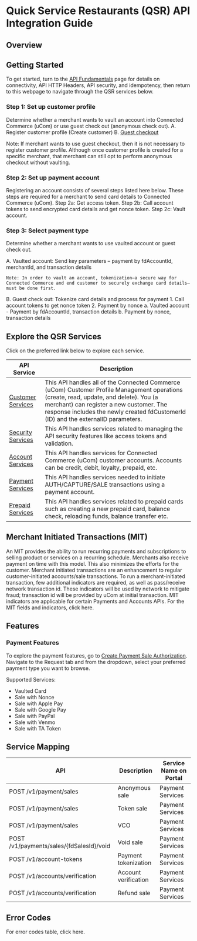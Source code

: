 # Quick Service Restaurants (QSR) API Integration Guide

## Overview

<Add Product Content on QSR HERE>

## Getting Started
To get started, turn to the [API Fundamentals](../docs/?path=/docs/documentation/Connectivity.md) page for details on connectivity, API HTTP Headers, API security, and idempotency, then return to this webpage to navigate through the QSR services below.

### Step 1: Set up customer profile
Determine whether a merchant wants to vault an account into Connected Commerce (uCom) or use guest check out (anonymous check out).
A. Register customer profile (Create customer)
B. [Guest checkout](../docs/?path=recipes/guest_checkout.md&branch=develop)

Note: If merchant wants to use guest checkout, then it is not necessary to register customer profile. Although once customer profile is created for a specific merchant, that merchant can still opt to perform anonymous checkout without vaulting.

### Step 2: Set up payment account
Registering an account consists of several steps listed here below. These steps are required for a merchant to send card details to Connected Commerce (uCom).
Step 2a: Get access token.
Step 2b: Call account tokens to send encrypted card details and get nonce token.
Step 2c: Vault account.

### Step 3: Select payment type
Determine whether a merchant wants to use vaulted account or guest check out.

A. Vaulted account: Send key parameters – payment by fdAccountId, merchantId, and transaction details

    Note: In order to vault an account, tokenization—a secure way for Connected Commerce and end customer to securely exchange card details—must be done first.

B. Guest check out: Tokenize card details and process for payment
    1. Call account tokens to get nonce token
    2. Payment by nonce
        a. Vaulted account - Payment by fdAccountId, transaction details
        b. Payment by nonce, transaction details

## Explore the QSR Services

Click on the preferred link below to explore each service.

| **API Service**                                           | **Description** |
| --------------------------------------------------------- | --------------  |
| [Customer Services](../api/docs/?path=/docs/documentation/customerServices.md) | This API handles all of the Connected Commerce (uCom) Customer Profile Management operations (create, read, update, and delete). You (a merchant) can register a new customer. The response includes the newly created fdCustomerId (ID) and the externalID parameters. |
| [Security Services](../api/?type=post&path=/v1/tokens) | This API handles services related to managing the API security features like access tokens and validation.                                                                                                                                                                 |
| [Account Services](../api/?type=post&path=/v1/accounts/verification) | This API handles services for Connected Commerce (uCom) customer accounts. Accounts can be credit, debit, loyalty, prepaid, etc.                                                                                                                         |
| [Payment Services](../api/?type=post&path=/v1/payments/auths) | This API handles services needed to initiate AUTH/CAPTURE/SALE transactions using a payment account.                                                                                                                                                                |
| [Prepaid Services](../api/?type=post&path=/v2/prepaids/multi-purchases) | This API handles services related to prepaid cards such as creating a new prepaid card, balance check, reloading funds, balance transfer etc.                                                                                                         |

## Merchant Initiated Transactions (MIT)
An MIT provides the ability to run recurring payments and subscriptions to selling product or services on a recurring schedule. Merchants also receive payment on time with this model. This also minimizes the efforts for the customer. Merchant initiated transactions are an enhancement to regular customer-initiated accounts/sale transactions. To run a merchant-initiated transaction, few additional indicators are required, as well as pass/receive network transaction id. These indicators will be used by network to mitigate fraud; transaction id will be provided by uCom at initial transaction. MIT indicators are applicable for certain Payments and Accounts APIs. For the MIT fields and indicators, click here<ADD LINK>.

## Features
### Payment Features
To explore the payment features, go to [Create Payment Sale Authorization](../api/?type=post&path=/v1/payments/sales). Navigate to the Request tab and from the dropdown, select your preferred payment type you want to browse.

Supported Services:
- Vaulted Card
- Sale with Nonce
- Sale with Apple Pay
- Sale with Google Pay
- Sale with PayPal
- Sale with Venmo
- Sale with TA Token

## Service Mapping

| API                                               | Description                                                | Service Name on Portal |
|---------------------------------------------------|------------------------------------------------------------|------------------------|
| POST /v1/payment/sales                            | Anonymous sale                                             | Payment Services       |
| POST /v1/payment/sales                            | Token sale                                                 | Payment Services       |
| POST /v1/payment/sales                            | VCO                                                        | Payment Services       |
| POST /v1/payments/sales/{fdSalesId}/void          | Void sale                                                  | Payment Services       |
| POST /v1/account-tokens                           | Payment tokenization                                       | Payment Services       |
| POST /v1/accounts/verification                    | Account verification                                       | Payment Services       |
| POST /v1/accounts/verification                    | Refund sale                                                | Payment Services       |


## Error Codes
For error codes table, click here<ADD LINK>.